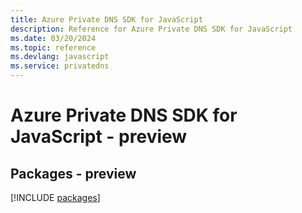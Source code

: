 ```yaml
---
title: Azure Private DNS SDK for JavaScript
description: Reference for Azure Private DNS SDK for JavaScript
ms.date: 03/20/2024
ms.topic: reference
ms.devlang: javascript
ms.service: privatedns
---
```

# Azure Private DNS SDK for JavaScript - preview
## Packages - preview
[!INCLUDE [packages](private-dns-index.md)]